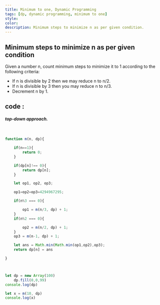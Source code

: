 ```yaml
---
title: Minimum to one, Dynamic Programming
tags: [dp, dynamic programming, minimum to one]
style: 
color: 
description: Minimum steps to minimize n as per given condition.
---
```

## Minimum steps to minimize n as per given condition
Given a number n, count minimum steps to minimize it to 1 according to the following criteria:

- If n is divisible by 2 then we may reduce n to n/2.
- If n is divisible by 3 then you may reduce n to n/3.
- Decrement n by 1.


## code :

##### top-down approach.

```javascript


function m(n, dp){

	if(n==1){
		return 0;
	}

	if(dp[n]!== 0){
		return dp[n];
	}

	let op1, op2, op3;

	op1=op2=op3=4294967295;

	if(n%3 === 0){

		op1 = m(n/3, dp) + 1;
	}
	if(n%2 === 0){

		op2 = m(n/2, dp) + 1;
	}
	op3 = m(n-1, dp) + 1;

	let ans = Math.min(Math.min(op1,op2),op3);
	return dp[n] = ans

}



let dp = new Array(100)
	dp.fill(0,0,99)
console.log(dp)

let x = m(10, dp)
console.log(x)

```